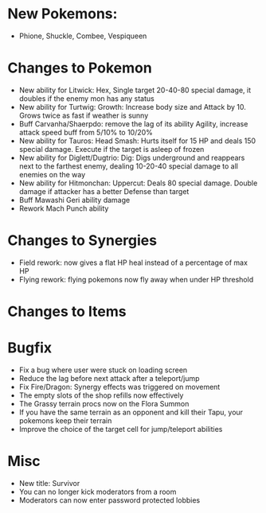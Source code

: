 # New Pokemons:

- Phione, Shuckle, Combee, Vespiqueen

# Changes to Pokemon

- New ability for Litwick: Hex, Single target 20-40-80 special damage, it doubles if the enemy mon has any status
- New ability for Turtwig: Growth: Increase body size and Attack by 10. Grows twice as fast if weather is sunny
- Buff Carvanha/Shaerpdo: remove the lag of its ability Agility, increase attack speed buff from 5/10% to 10/20%
- New ability for Tauros: Head Smash: Hurts itself for 15 HP and deals 150 special damage. Execute if the target is asleep of frozen
- New ability for Diglett/Dugtrio: Dig: Digs underground and reappears next to the farthest enemy, dealing 10-20-40 special damage to all enemies on the way
- New ability for Hitmonchan: Uppercut: Deals 80 special damage. Double damage if attacker has a better Defense than target
- Buff Mawashi Geri ability damage
- Rework Mach Punch ability


# Changes to Synergies

- Field rework: now gives a flat HP heal instead of a percentage of max HP
- Flying rework: flying pokemons now fly away when under HP threshold

# Changes to Items

# Bugfix

- Fix a bug where user were stuck on loading screen
- Reduce the lag before next attack after a teleport/jump
- Fix Fire/Dragon: Synergy effects was triggered on movement
- The empty slots of the shop refills now effectively
- The Grassy terrain procs now on the Flora Summon
- If you have the same terrain as an opponent and kill their Tapu, your pokemons keep their terrain 
- Improve the choice of the target cell for jump/teleport abilities

# Misc
- New title: Survivor
- You can no longer kick moderators from a room
- Moderators can now enter password protected lobbies

